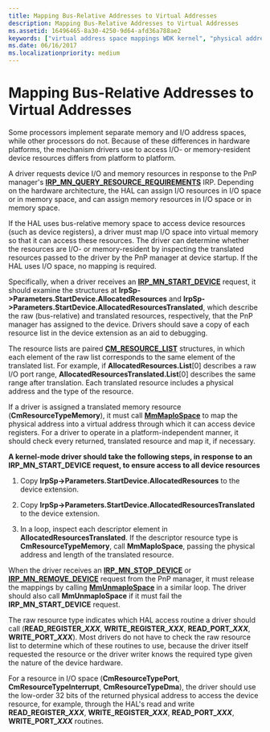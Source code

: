 ```yaml
---
title: Mapping Bus-Relative Addresses to Virtual Addresses
description: Mapping Bus-Relative Addresses to Virtual Addresses
ms.assetid: 16496465-8a30-4250-9d64-afd36a788ae2
keywords: ["virtual address space mappings WDK kernel", "physical address space mappings WDK kernel", "mapping memory", "address space mappings WDK kernel", "translating address space WDK kernel", "memory management WDK kernel , mapping addresses", "bus-relative memory space WDK kernel"]
ms.date: 06/16/2017
ms.localizationpriority: medium
---
```


# Mapping Bus-Relative Addresses to Virtual Addresses





Some processors implement separate memory and I/O address spaces, while other processors do not. Because of these differences in hardware platforms, the mechanism drivers use to access I/O- or memory-resident device resources differs from platform to platform.

A driver requests device I/O and memory resources in response to the PnP manager's [**IRP\_MN\_QUERY\_RESOURCE\_REQUIREMENTS**](https://msdn.microsoft.com/library/windows/hardware/ff551715) IRP. Depending on the hardware architecture, the HAL can assign I/O resources in I/O space or in memory space, and can assign memory resources in I/O space or in memory space.

If the HAL uses bus-relative memory space to access device resources (such as device registers), a driver must map I/O space into virtual memory so that it can access these resources. The driver can determine whether the resources are I/O- or memory-resident by inspecting the translated resources passed to the driver by the PnP manager at device startup. If the HAL uses I/O space, no mapping is required.

Specifically, when a driver receives an [**IRP\_MN\_START\_DEVICE**](https://msdn.microsoft.com/library/windows/hardware/ff551749) request, it should examine the structures at **IrpSp-&gt;Parameters.StartDevice.AllocatedResources** and **IrpSp-&gt;Parameters.StartDevice.AllocatedResourcesTranslated**, which describe the raw (bus-relative) and translated resources, respectively, that the PnP manager has assigned to the device. Drivers should save a copy of each resource list in the device extension as an aid to debugging.

The resource lists are paired [**CM\_RESOURCE\_LIST**](https://msdn.microsoft.com/library/windows/hardware/ff541994) structures, in which each element of the raw list corresponds to the same element of the translated list. For example, if **AllocatedResources.List**\[0\] describes a raw I/O port range, **AllocatedResourcesTranslated.List**\[0\] describes the same range after translation. Each translated resource includes a physical address and the type of the resource.

If a driver is assigned a translated memory resource (**CmResourceTypeMemory**), it must call [**MmMapIoSpace**](https://msdn.microsoft.com/library/windows/hardware/ff554618) to map the physical address into a virtual address through which it can access device registers. For a driver to operate in a platform-independent manner, it should check every returned, translated resource and map it, if necessary.

**A kernel-mode driver should take the following steps, in response to an IRP\_MN\_START\_DEVICE request, to ensure access to all device resources**

1.  Copy **IrpSp-&gt;Parameters.StartDevice.AllocatedResources** to the device extension.

2.  Copy **IrpSp-&gt;Parameters.StartDevice.AllocatedResourcesTranslated** to the device extension.

3.  In a loop, inspect each descriptor element in **AllocatedResourcesTranslated**. If the descriptor resource type is **CmResourceTypeMemory**, call **MmMapIoSpace**, passing the physical address and length of the translated resource.

When the driver receives an [**IRP\_MN\_STOP\_DEVICE**](https://msdn.microsoft.com/library/windows/hardware/ff551755) or [**IRP\_MN\_REMOVE\_DEVICE**](https://msdn.microsoft.com/library/windows/hardware/ff551738) request from the PnP manager, it must release the mappings by calling [**MmUnmapIoSpace**](https://msdn.microsoft.com/library/windows/hardware/ff556387) in a similar loop. The driver should also call **MmUnmapIoSpace** if it must fail the **IRP\_MN\_START\_DEVICE** request.

The raw resource type indicates which HAL access routine a driver should call (<strong>READ_REGISTER_<em>XXX</em></strong>, <strong>WRITE_REGISTER_<em>XXX</em></strong>, <strong>READ_PORT_<em>XXX</em></strong>, <strong>WRITE_PORT_<em>XXX</em></strong>). Most drivers do not have to check the raw resource list to determine which of these routines to use, because the driver itself requested the resource or the driver writer knows the required type given the nature of the device hardware.

 For a resource in I/O space (**CmResourceTypePort**, **CmResourceTypeInterrupt**, **CmResourceTypeDma**), the driver should use the low-order 32 bits of the returned physical address to access the device resource, for example, through the HAL's read and write **READ_REGISTER_*XXX***, **WRITE_REGISTER_*XXX***, **READ_PORT_*XXX***, **WRITE_PORT_*XXX*** routines.
 
 

 




